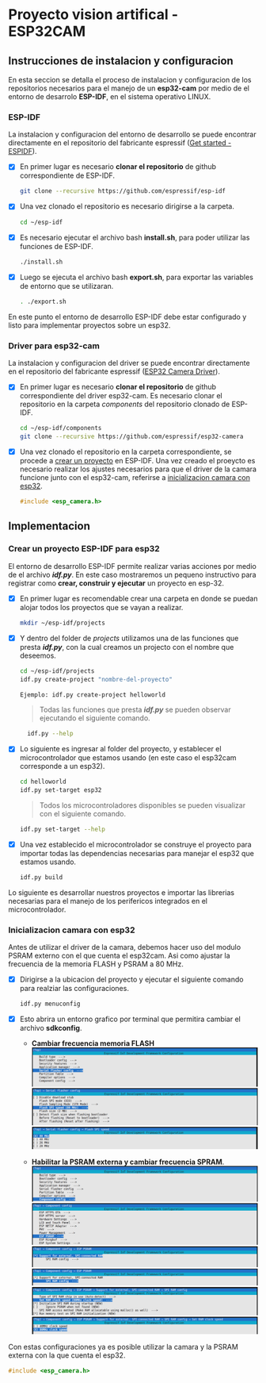 # Proyecto vision artifical - ESP32CAM

 ## Instrucciones de instalacion y configuracion
 En esta seccion se detalla el proceso de instalacion y configuracion de los repositorios necesarios para el manejo de un **esp32-cam** por medio de el entorno de desarrolo **ESP-IDF**, en el sistema operativo LINUX. 

 ### ESP-IDF
 La instalacion y configuracion del entorno de desarrollo se puede encontrar directamente en el repositorio del fabricante espressif ([Get started - ESPIDF](https://docs.espressif.com/projects/esp-idf/en/latest/esp32/get-started/index.html)).

 - [x] En primer lugar es necesario **clonar el repositorio** de github correspondiente de ESP-IDF.
   ```sh
   git clone --recursive https://github.com/espressif/esp-idf
   ``` 
 - [x] Una vez clonado el repositorio es necesario dirigirse a la carpeta.
   ```sh
   cd ~/esp-idf
   ```
 - [x] Es necesario ejecutar el archivo bash **install.sh**, para poder utilizar las funciones de ESP-IDF.
   ```sh
   ./install.sh
   ``` 
 - [x] Luego se ejecuta el archivo bash **export.sh**, para exportar las variables de entorno que se utilizaran.
   ```sh
   . ./export.sh
   ```
En este punto el entorno de desarrollo ESP-IDF debe estar configurado y listo para implementar proyectos sobre un esp32.


 ### Driver para esp32-cam 
  La instalacion y configuracion del driver se puede encontrar directamente en el repositorio del fabricante espressif ([ESP32 Camera Driver](https://github.com/espressif/esp32-camera)).

 - [x] En primer lugar es necesario **clonar el repositorio** de github correspondiente del driver esp32-cam. Es necesario clonar el repositorio en la carpeta *components* del repositorio clonado de ESP-IDF.
   ```sh
   cd ~/esp-idf/components
   git clone --recursive https://github.com/espressif/esp32-camera
   ``` 
 - [x] Una vez clonado el repositorio en la carpeta correspondiente, se procede a [crear un proyecto](#crear-un-proyecto-esp-idf) en ESP-IDF. Una vez creado el proeycto es necesario realizar los ajustes necesarios para que el driver de la camara funcione junto con el esp32-cam, referirse a [inicializacion camara con esp32](#inicializacion-camara-con-esp32).
    ```c
    #include <esp_camera.h>
    ```

 ## Implementacion
 
 ### Crear un proyecto ESP-IDF para esp32
 El entorno de desarrollo ESP-IDF permite realizar varias acciones por medio de el archivo ***idf.py***. En este caso mostraremos un pequeno instructivo para registrar como **crear, construir y ejecutar** un proyecto en esp-32.

 - [x] En primer lugar es recomendable crear una carpeta en donde se puedan alojar todos los proyectos que se vayan a realizar.

    ```sh
    mkdir ~/esp-idf/projects
    ```
 - [x] Y dentro del folder de *projects* utilizamos una de las funciones que presta ***idf.py***, con la cual creamos un projecto con el nombre que deseemos.

    ```sh
    cd ~/esp-idf/projects
    idf.py create-project "nombre-del-proyecto"
    ```
    ```sh
    Ejemplo: idf.py create-project helloworld
    ```
      > Todas las funciones que presta ***idf.py*** se pueden observar ejecutando el siguiente comando.

      ```sh
        idf.py --help
      ```

 - [x] Lo siguiente es ingresar al folder del proyecto, y establecer el microcontrolador que estamos usando (en este caso el esp32cam corresponde a un esp32).

    ```sh
    cd helloworld
    idf.py set-target esp32
    ```
    > Todos los microcontroladores disponibles se pueden visualizar con el siguiente comando.
    ```sh
    idf.py set-target --help
    ```
 - [X] Una vez establecido el microcontrolador se construye el proyecto para importar todas las dependencias necesarias para manejar el esp32 que estamos usando.
    ```sh
    idf.py build
    ```
Lo siguiente es desarrollar nuestros proyectos e importar las librerias necesarias para el manejo de los perifericos integrados en el microcontrolador.

### Inicializacion camara con esp32
 Antes de utilizar el driver de la camara, debemos hacer uso del modulo PSRAM externo con el que cuenta el esp32cam. Asi como ajustar la frecuencia de la memoria FLASH y PSRAM a 80 MHz.
  - [X] Dirigirse a la ubicacion del proyecto y ejecutar el siguiente comando para realziar las configuraciones.
    ```sh
    idf.py menuconfig
    ```
  - [X] Esto abrira un entorno grafico por terminal que permitira cambiar el archivo **sdkconfig**.
  
    * **Cambiar frecuencia memoria FLASH**
       ![menu1](/docs/img/menu1.png)
       ![menu2](/docs/img/menu2.png)
       ![menu3](/docs/img/menu3.png)
       
    * **Habilitar la PSRAM externa y cambiar frecuencia SPRAM**.
       ![menu4](/docs/img/menu4.png)
       ![menu5](/docs/img/menu5.png)
       ![menu6](/docs/img/menu6.png)
       ![menu7](/docs/img/menu7.png) 
       ![menu8](/docs/img/menu8.png)
       ![menu9](/docs/img/menu9.png)

Con estas configuraciones ya es posible utilizar la camara y la PSRAM externa con la que cuenta el esp32.
```c
#include <esp_camera.h>
```


